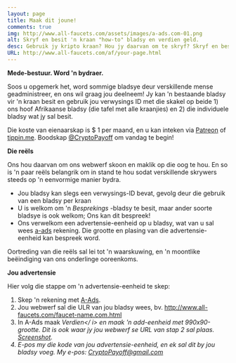 ```yaml
---
layout: page
title: Maak dit joune!
comments: true
img: http://www.all-faucets.com/assets/images/a-ads.com-01.png
alt: Skryf en besit 'n kraan "how-to" bladsy en verdien geld.
desc: Gebruik jy kripto kraan? Hou jy daarvan om te skryf? Skryf en besit 'n kraan "how-to" -bladsy en verdien geld uit advertensies en jou eie Ref Id!
URL: http://www.all-faucets.com/af/your-page.html
---
```


**Mede-bestuur. Word 'n bydraer.**

Soos u opgemerk het, word sommige bladsye deur verskillende mense geadministreer, en ons wil graag jou deelneem! Jy kan 'n bestaande bladsy vir 'n kraan besit en gebruik jou verwysings ID met die skakel op beide 1) ons hoof Afrikaanse bladsy (die tafel met alle kraanjies) en 2) die individuele bladsy wat jy sal besit.

Die koste van eienaarskap is $ 1 per maand, en u kan inteken via <a href="https://www.patreon.com/join/CryptoPayoff?" target="_blank">Patreon</a> of <a href="https://tippin.me/@CryptoPayoff" target="_blank">tippin.me</a>. Boodskap <a href="https://twitter.com/CryptoPayoff" target="_blank">@CryptoPayoff</a> om vandag te begin!

**Die reëls**

Ons hou daarvan om ons webwerf skoon en maklik op die oog te hou. En so is 'n paar reëls belangrik om in stand te hou sodat verskillende skrywers steeds op 'n eenvormige manier bydra.

- Jou bladsy kan slegs een verwysings-ID bevat, gevolg deur die gebruik van een bladsy per kraan
- U is welkom om 'n <i>Besprekings</i> -bladsy te besit, maar ander soorte bladsye is ook welkom; Ons kan dit bespreek!
- Ons verwelkom een ​​advertensie-eenheid op u bladsy, wat van u sal wees <a target="_blank" href='http://bit.ly/www-a-ads'>a-ads</a> rekening. Die grootte en plasing van die advertensie-eenheid kan bespreek word.

Oortreding van die reëls sal lei tot 'n waarskuwing, en 'n moontlike beëindiging van ons onderlinge ooreenkoms.

**Jou advertensie**

Hier volg die stappe om 'n advertensie-eenheid te skep:

1. Skep 'n rekening met <a target="_blank" href="http://bit.ly/www-a-ads">A-Ads</a>.
2. Jou webwerf sal die ULR van jou bladsy wees, bv. http://www.all-faucets.com/faucet-name.com.html
3. In A-Ads maak <i>Verdien</ i> en maak 'n add-eenheid met 990x90-grootte. Dit is ook waar jy jou webwerf se URL van stap 2 sal plaas. <a href="/assets/images/a-ads.com-01.png">Screenshot</a>.
3. E-pos my die kode van jou advertensie-eenheid, en ek sal dit by jou bladsy voeg. My e-pos: CryptoPayoff@gmail.com
